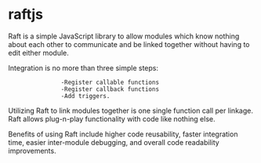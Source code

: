 # raftjs

Raft is a simple JavaScript library to allow modules which know nothing about each other to communicate and be linked together without having to edit either module. 

Integration is no more than three simple steps:
                  
                  
                  
                  
                   -Register callable functions 
                   -Register callback functions 
                   -Add triggers.

Utilizing Raft to link modules together is one single function call per linkage. Raft allows plug-n-play functionality with code like nothing else.

Benefits of using Raft include higher code reusability, faster integration time, easier inter-module debugging, and overall code readability improvements.
